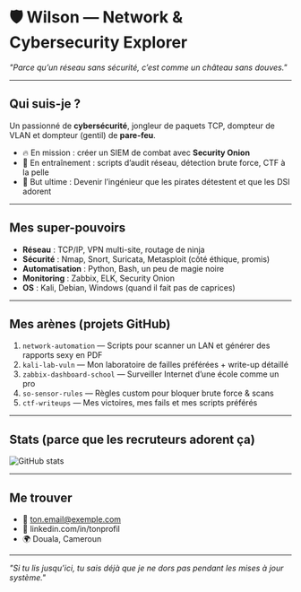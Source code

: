 # 🛡️ Wilson — Network & Cybersecurity Explorer

*"Parce qu’un réseau sans sécurité, c’est comme un château sans douves."*

---

## Qui suis-je ?
Un passionné de **cybersécurité**, jongleur de paquets TCP, dompteur de VLAN et dompteur (gentil) de **pare-feu**.

- 🔥 En mission : créer un SIEM de combat avec **Security Onion**  
- 🧠 En entraînement : scripts d’audit réseau, détection brute force, CTF à la pelle  
- 🎯 But ultime : Devenir l’ingénieur que les pirates détestent et que les DSI adorent

---

## Mes super-pouvoirs
- **Réseau** : TCP/IP, VPN multi-site, routage de ninja  
- **Sécurité** : Nmap, Snort, Suricata, Metasploit (côté éthique, promis)  
- **Automatisation** : Python, Bash, un peu de magie noire  
- **Monitoring** : Zabbix, ELK, Security Onion  
- **OS** : Kali, Debian, Windows (quand il fait pas de caprices)

---

## Mes arènes (projets GitHub)
1. `network-automation` — Scripts pour scanner un LAN et générer des rapports sexy en PDF  
2. `kali-lab-vuln` — Mon laboratoire de failles préférées + write-up détaillé  
3. `zabbix-dashboard-school` — Surveiller Internet d’une école comme un pro  
4. `so-sensor-rules` — Règles custom pour bloquer brute force & scans  
5. `ctf-writeups` — Mes victoires, mes fails et mes scripts préférés

---

## Stats (parce que les recruteurs adorent ça)
![GitHub stats](https://github-readme-stats.vercel.app/api?username=ton-username&show_icons=true&theme=radical)

---

## Me trouver
- 📧 ton.email@exemple.com  
- 💼 linkedin.com/in/tonprofil  
- 🌍 Douala, Cameroun

---

*"Si tu lis jusqu’ici, tu sais déjà que je ne dors pas pendant les mises à jour système."*
